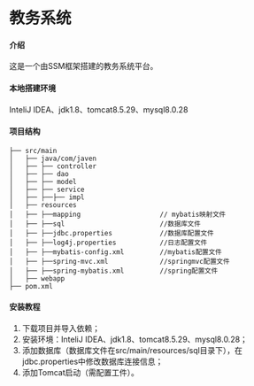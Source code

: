 # 教务系统

#### 介绍
这是一个由SSM框架搭建的教务系统平台。

#### 本地搭建环境
InteliJ IDEA、jdk1.8、tomcat8.5.29、mysql8.0.28

#### 项目结构
~~~~
├── src/main
│   ├── java/com/javen
│   ├── ├── controller
│   ├── ├── dao
│   ├── ├── model
│   ├── ├── service
│   ├── ├──├── impl
│   ├── resources
│   ├── ├──mapping                    // mybatis映射文件
│   ├── ├──sql                        //数据库文件
│   ├── ├──jdbc.properties            //数据库配置文件
│   ├── ├──log4j.properties           //日志配置文件
│   ├── ├──mybatis-config.xml         //mybatis配置文件
│   ├── ├──spring-mvc.xml             //springmvc配置文件
│   ├── ├──spring-mybatis.xml         //spring配置文件
│   ├── webapp
├── pom.xml
~~~~
#### 安装教程

1. 下载项目并导入依赖；
2. 安装环境：InteliJ IDEA、jdk1.8、tomcat8.5.29、mysql8.0.28；
3. 添加数据库（数据库文件在src/main/resources/sql目录下），在jdbc.properties中修改数据库连接信息；
4. 添加Tomcat启动（需配置工件）。